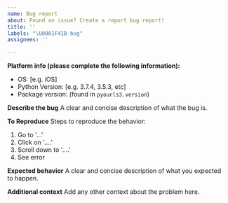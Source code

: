 ```yaml
---
name: Bug report
about: Found an issue? Create a report bug report!
title: ''
labels: "\U0001F41B bug"
assignees: ''

---
```


**Platform info (please complete the following information):**
 - OS: [e.g. iOS]
 - Python Version: [e.g. 3.7.4, 3.5.3, etc]
 - Package version: (found in `pyourls3.version`)

**Describe the bug**
A clear and concise description of what the bug is.

**To Reproduce**
Steps to reproduce the behavior:
1. Go to '...'
2. Click on '....'
3. Scroll down to '....'
4. See error

**Expected behavior**
A clear and concise description of what you expected to happen.

**Additional context**
Add any other context about the problem here.

